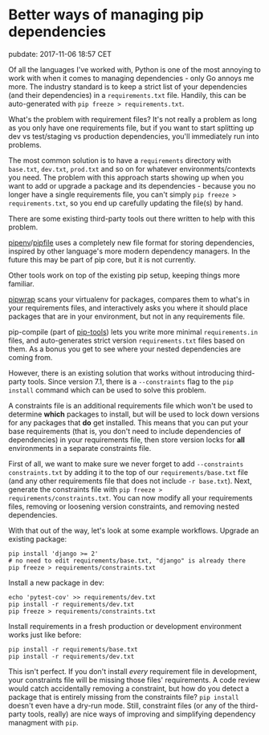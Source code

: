 # Better ways of managing pip dependencies
pubdate: 2017-11-06 18:57 CET

Of all the languages I've worked with, Python is one of the most annoying to work with when it comes to managing dependencies - only Go annoys me more. The industry standard is to keep a strict list of your dependencies (and their dependencies) in a `requirements.txt` file. Handily, this can be auto-generated with `pip freeze > requirements.txt`.

What's the problem with requirement files? It's not really a problem as long as you only have one requirements file, but if you want to start splitting up dev vs test/staging vs production dependencies, you'll immediately run into problems.

The most common solution is to have a `requirements` directory with `base.txt`, `dev.txt`, `prod.txt` and so on for whatever environments/contexts you need. The problem with this approach starts showing up when you want to add or upgrade a package and its dependencies - because you no longer have a single requirements file, you can't simply `pip freeze > requirements.txt`, so you end up carefully updating the file(s) by hand.

There are some existing third-party tools out there written to help with this problem.

[pipenv](https://github.com/kennethreitz/pipenv)/[pipfile](https://github.com/pypa/pipfile) uses a completely new file format for storing dependencies, inspired by other language's more modern dependency managers. In the future this may be part of pip core, but it is not currently.

Other tools work on top of the existing pip setup, keeping things more familiar.

[pipwrap](https://github.com/jessamynsmith/pipwrap) scans your virtualenv for packages, compares them to what's in your requirements files, and interactively asks you where it should place packages that are in your environment, but not in any requirements file.

pip-compile (part of [pip-tools](https://github.com/jazzband/pip-tools)) lets you write more minimal `requirements.in` files, and auto-generates strict version `requirements.txt` files based on them. As a bonus you get to see where your nested dependencies are coming from.

However, there is an existing solution that works without introducing third-party tools. Since version 7.1, there is a `--constraints` flag to the `pip install` command which can be used to solve this problem.

A constraints file is an additional requirements file which won't be used to determine **which** packages to install, but will be used to lock down versions for any packages that **do** get installed. This means that you can put your base requirements (that is, you don't need to include dependencies of dependencies) in your requirements file, then store version locks for **all** environments in a separate constraints file.

First of all, we want to make sure we never forget to add `--constraints constraints.txt` by adding it to the top of our `requirements/base.txt` file (and any other requirements file that does not include `-r base.txt`). Next, generate the constraints file with `pip freeze > requirements/constraints.txt`. You can now modify all your requirements files, removing or loosening version constraints, and removing nested dependencies.

With that out of the way, let's look at some example workflows. Upgrade an existing package:

	pip install 'django >= 2'
	# no need to edit requirements/base.txt, "django" is already there
	pip freeze > requirements/constraints.txt

Install a new package in dev:

	echo 'pytest-cov' >> requirements/dev.txt
	pip install -r requirements/dev.txt
	pip freeze > requirements/constraints.txt

Install requirements in a fresh production or development environment works just like before:

	pip install -r requirements/base.txt
	pip install -r requirements/dev.txt

This isn't perfect. If you don't install *every* requirement file in development, your constraints file will be missing those files' requirements. A code review would catch accidentally removing a constraint, but how do you detect a package that is entirely missing from the constraints file? `pip install` doesn't even have a dry-run mode. Still, constraint files (or any of the third-party tools, really) are nice ways of improving and simplifying dependency managment with `pip`.
